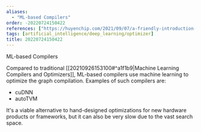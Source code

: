 ```yaml
---
aliases:
  - "ML-based Compilers"
order: -20220724150422
references: ["https://huyenchip.com/2021/09/07/a-friendly-introduction-to-machine-learning-compilers-and-optimizers.html"]
tags: [artificial_intelligence/deep_learning/optimizer]
title: 20220724150422
---
```


ML-based Compilers

Compared to traditional [[20210926153100#^a1f1b9|Machine Learning Compilers and Optimizers]], ML-based compilers use machine learning to optimize the graph compilation. Examples of such compilers are:
- cuDNN
- autoTVM

It's a viable alternative to hand-designed optimizations for new hardware products or frameworks, but it can also be very slow due to the vast search space.